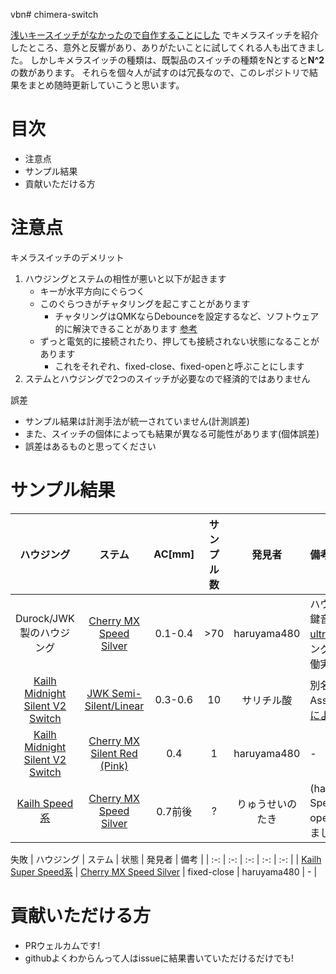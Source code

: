   vbn# chimera-switch

[浅いキースイッチがなかったので自作することにした](https://qiita.com/haruyama480/items/aa1bcc1d543845d93491) でキメラスイッチを紹介したところ、意外と反響があり、ありがたいことに試してくれる人も出てきました。
しかしキメラスイッチの種類は、既製品のスイッチの種類をNとすると**N^2**の数があります。
それらを個々人が試すのは冗長なので、このレポジトリで結果をまとめ随時更新していこうと思います。

# 目次
- 注意点
- サンプル結果
- 貢献いただける方

# 注意点
キメラスイッチのデメリット
1. ハウジングとステムの相性が悪いと以下が起きます
   - キーが水平方向にぐらつく
   - このぐらつきがチャタリングを起こすことがあります
     - チャタリングはQMKならDebounceを設定するなど、ソフトウェア的に解決できることがあります [参考](https://25keys.com/2022/02/10/debounce/)
   - ずっと電気的に接続されたり、押しても接続されない状態になることがあります
     - これをそれぞれ、fixed-close、fixed-openと呼ぶことにします
2. ステムとハウジングで2つのスイッチが必要なので経済的ではありません

誤差
- サンプル結果は計測手法が統一されていません(計測誤差)
- また、スイッチの個体によっても結果が異なる可能性があります(個体誤差)
- 誤差はあるものと思ってください

# サンプル結果

| ハウジング | ステム | AC\[mm\] | サンプル数 | 発見者 | 備考 |
| :-: | :-: | :-: | :-: | :-: | :- |
| Durock/JWK製のハウジング | [Cherry MX Speed Silver](https://shop.yushakobo.jp/products/cherry-mx) | 0.1-0.4 | >70 | haruyama480 | ハウジングによって打鍵音が異なる。[ultramarine](https://shop.yushakobo.jp/products/4298)のハウジングで、10ヶ月の稼働実績あり |
| [Kailh Midnight Silent V2 Switch](https://shop.yushakobo.jp/products/4270) | [JWK Semi-Silent/Linear](https://shop.yushakobo.jp/products/4665) | 0.3-0.6 | 10 | サリチル酸 | 別名Speed Assassin。[サリチル酸による解説記事](https://salicylic-acid3.hatenablog.com/entry/switches-review-3) |
| [Kailh Midnight Silent V2 Switch](https://shop.yushakobo.jp/products/4270) | [Cherry MX Silent Red (Pink)](https://shop.yushakobo.jp/products/cherry-mx) | 0.4 | 1 | haruyama480 | - |
| [Kailh Speed系](https://shop.yushakobo.jp/products/kailh-speed) | [Cherry MX Speed Silver](https://shop.yushakobo.jp/products/cherry-mx) | 0.7前後 | ? | りゅうせいのたき | (haruyama480)Super Speed系だとfixed-openになってしまいました |


失敗
| ハウジング | ステム | 状態 | 発見者 | 備考 |
| :-: | :-: | :-: | :-: | :-: |
| [Kailh Super Speed系](https://shop.yushakobo.jp/products/4278) | [Cherry MX Speed Silver](https://shop.yushakobo.jp/products/cherry-mx) | fixed-close | haruyama480 | - |



# 貢献いただける方
- PRウェルカムです!
- githubよくわからんって人はissueに結果書いていただけるだけでも!

